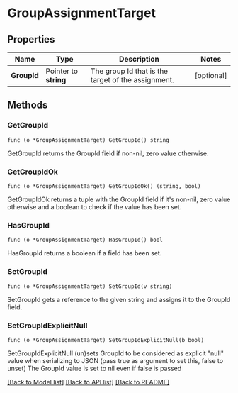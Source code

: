 # GroupAssignmentTarget

## Properties

Name | Type | Description | Notes
------------ | ------------- | ------------- | -------------
**GroupId** | Pointer to **string** | The group Id that is the target of the assignment. | [optional] 

## Methods

### GetGroupId

`func (o *GroupAssignmentTarget) GetGroupId() string`

GetGroupId returns the GroupId field if non-nil, zero value otherwise.

### GetGroupIdOk

`func (o *GroupAssignmentTarget) GetGroupIdOk() (string, bool)`

GetGroupIdOk returns a tuple with the GroupId field if it's non-nil, zero value otherwise
and a boolean to check if the value has been set.

### HasGroupId

`func (o *GroupAssignmentTarget) HasGroupId() bool`

HasGroupId returns a boolean if a field has been set.

### SetGroupId

`func (o *GroupAssignmentTarget) SetGroupId(v string)`

SetGroupId gets a reference to the given string and assigns it to the GroupId field.

### SetGroupIdExplicitNull

`func (o *GroupAssignmentTarget) SetGroupIdExplicitNull(b bool)`

SetGroupIdExplicitNull (un)sets GroupId to be considered as explicit "null" value
when serializing to JSON (pass true as argument to set this, false to unset)
The GroupId value is set to nil even if false is passed

[[Back to Model list]](../README.md#documentation-for-models) [[Back to API list]](../README.md#documentation-for-api-endpoints) [[Back to README]](../README.md)


